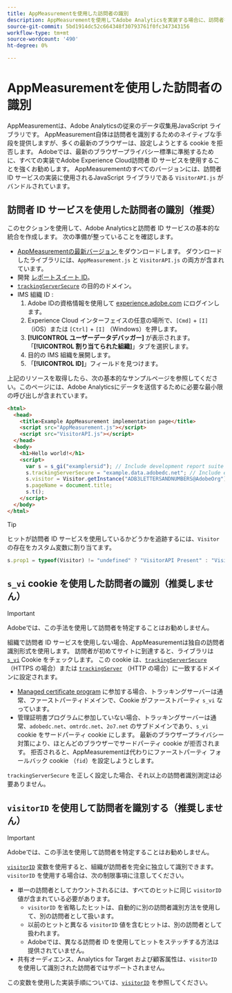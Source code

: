 ```yaml
---
title: AppMeasurementを使用した訪問者の識別
description: AppMeasurementを使用してAdobe Analyticsを実装する場合に、訪問者を正しく識別する。
source-git-commit: 5bd1914dc52c664348f30793761f0fc347343156
workflow-type: tm+mt
source-wordcount: '490'
ht-degree: 0%

---
```


# AppMeasurementを使用した訪問者の識別

AppMeasurementは、Adobe Analyticsの従来のデータ収集用JavaScript ライブラリです。 AppMeasurement自体は訪問者を識別するためのネイティブな手段を提供しますが、多くの最新のブラウザーは、設定しようとする cookie を拒否します。 Adobeでは、最新のブラウザープライバシー標準に準拠するために、すべての実装でAdobe Experience Cloud訪問者 ID サービスを使用することを強くお勧めします。 AppMeasurementのすべてのバージョンには、訪問者 ID サービスの実装に使用されるJavaScript ライブラリである `VisitorAPI.js` がバンドルされています。

## 訪問者 ID サービスを使用した訪問者の識別（推奨）

このセクションを使用して、Adobe Analyticsと訪問者 ID サービスの基本的な統合を作成します。 次の準備が整っていることを確認します。

* [AppMeasurementの最新バージョン ](https://github.com/adobe/appmeasurement) をダウンロードします。 ダウンロードしたライブラリには、`AppMeasurement.js` と `VisitorAPI.js` の両方が含まれています。
* 開発 [ レポートスイート ID](/help/admin/tools/manage-rs/new-rs/new-report-suite.md)。
* [`trackingServerSecure`](/help/implement/vars/config-vars/trackingserversecure.md) の目的のドメイン。
* IMS 組織 ID :
   1. Adobe IDの資格情報を使用して [experience.adobe.com](https://experience.adobe.com) にログインします。
   1. Experience Cloud インターフェイスの任意の場所で、`[Cmd]` + `[I]` （iOS）または `[Ctrl]` + `[I]` （Windows）を押します。
   1. **[!UICONTROL ユーザーデータデバッガー]** が表示されます。 「**[!UICONTROL 割り当てられた組織]**」タブを選択します。
   1. 目的の IMS 組織を展開します。
   1. 「**[!UICONTROL ID]**」フィールドを見つけます。

上記のリソースを取得したら、次の基本的なサンプルページを参照してください。このページには、Adobe Analyticsにデータを送信するために必要な最小限の呼び出しが含まれています。

```html
<html>
  <head>
    <title>Example AppMeasurement implementation page</title>
    <script src="AppMeasurement.js"></script>
    <script src="VisitorAPI.js"></script>
  </head>
  <body>
    <h1>Hello world!</h1>
    <script>
      var s = s_gi("examplersid"); // Include development report suite ID here
      s.trackingServerSecure = "example.data.adobedc.net"; // Include edge domain here
      s.visitor = Visitor.getInstance("ADB3LETTERSANDNUMBERS@AdobeOrg"); // Include IMS org ID here
      s.pageName = document.title;
      s.t();
    </script>
  </body>
</html>
```

>[!TIP]
>
>ヒットが訪問者 ID サービスを使用しているかどうかを追跡するには、`Visitor` の存在をカスタム変数に割り当てます。
>
>```js
>s.prop1 = typeof(Visitor) != "undefined" ? "VisitorAPI Present" : "VisitorAPI Missing";
>```

## `s_vi` cookie を使用した訪問者の識別（推奨しません）

>[!IMPORTANT]
>
>Adobeでは、この手法を使用して訪問者を特定することはお勧めしません。

組織で訪問者 ID サービスを使用しない場合、AppMeasurementは独自の訪問者識別形式を使用します。 訪問者が初めてサイトに到達すると、ライブラリは [`s_vi`](https://experienceleague.adobe.com/en/docs/core-services/interface/data-collection/cookies/analytics) Cookie をチェックします。 この cookie は、[`trackingServerSecure`](/help/implement/vars/config-vars/trackingserversecure.md) （HTTPS の場合）または [`trackingServer`](/help/implement/vars/config-vars/trackingserver.md) （HTTP の場合）に一致するドメインに設定されます。

* [Managed certificate program](https://experienceleague.adobe.com/en/docs/core-services/interface/data-collection/adobe-managed-cert) に参加する場合、トラッキングサーバーは通常、ファーストパーティドメインで、Cookie がファーストパーティ `s_vi` なっています。
* 管理証明書プログラムに参加していない場合、トラッキングサーバーは通常、`adobedc.net`、`omtrdc.net`、`2o7.net` のサブドメインであり、`s_vi` cookie をサードパーティ cookie にします。 最新のブラウザープライバシー対策により、ほとんどのブラウザーでサードパーティ cookie が拒否されます。 拒否されると、AppMeasurementは代わりにファーストパーティ フォールバック cookie （`fid`）を設定しようとします。

`trackingServerSecure` を正しく設定した場合、それ以上の訪問者識別測定は必要ありません。

## `visitorID` を使用して訪問者を識別する（推奨しません）

>[!IMPORTANT]
>
>Adobeでは、この手法を使用して訪問者を特定することはお勧めしません。

[`visitorID`](/help/implement/vars/config-vars/visitorid.md) 変数を使用すると、組織が訪問者を完全に独立して識別できます。 `visitorID` を使用する場合は、次の制限事項に注意してください。

* 単一の訪問者としてカウントされるには、すべてのヒットに同じ `visitorID` 値が含まれている必要があります。
   * `visitorID` を省略したヒットは、自動的に別の訪問者識別方法を使用して、別の訪問者として扱います。
   * 以前のヒットと異なる `visitorID` 値を含むヒットは、別の訪問者として扱われます。
   * Adobeでは、異なる訪問者 ID を使用してヒットをステッチする方法は提供されていません。
* 共有オーディエンス、Analytics for Target および顧客属性は、`visitorID` を使用して識別された訪問者ではサポートされません。

この変数を使用した実装手順については、[`visitorID`](/help/implement/vars/config-vars/visitorid.md) を参照してください。
